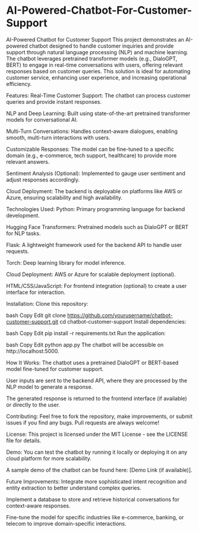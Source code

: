 # AI-Powered-Chatbot-For-Customer-Support
AI-Powered Chatbot for Customer Support
This project demonstrates an AI-powered chatbot designed to handle customer inquiries and provide support through natural language processing (NLP) and machine learning. The chatbot leverages pretrained transformer models (e.g., DialoGPT, BERT) to engage in real-time conversations with users, offering relevant responses based on customer queries. This solution is ideal for automating customer service, enhancing user experience, and increasing operational efficiency.

Features:
Real-Time Customer Support: The chatbot can process customer queries and provide instant responses.

NLP and Deep Learning: Built using state-of-the-art pretrained transformer models for conversational AI.

Multi-Turn Conversations: Handles context-aware dialogues, enabling smooth, multi-turn interactions with users.

Customizable Responses: The model can be fine-tuned to a specific domain (e.g., e-commerce, tech support, healthcare) to provide more relevant answers.

Sentiment Analysis (Optional): Implemented to gauge user sentiment and adjust responses accordingly.

Cloud Deployment: The backend is deployable on platforms like AWS or Azure, ensuring scalability and high availability.

Technologies Used:
Python: Primary programming language for backend development.

Hugging Face Transformers: Pretrained models such as DialoGPT or BERT for NLP tasks.

Flask: A lightweight framework used for the backend API to handle user requests.

Torch: Deep learning library for model inference.

Cloud Deployment: AWS or Azure for scalable deployment (optional).

HTML/CSS/JavaScript: For frontend integration (optional) to create a user interface for interaction.

Installation:
Clone this repository:

bash
Copy
Edit
git clone https://github.com/yourusername/chatbot-customer-support.git
cd chatbot-customer-support
Install dependencies:

bash
Copy
Edit
pip install -r requirements.txt
Run the application:

bash
Copy
Edit
python app.py
The chatbot will be accessible on http://localhost:5000.

How It Works:
The chatbot uses a pretrained DialoGPT or BERT-based model fine-tuned for customer support.

User inputs are sent to the backend API, where they are processed by the NLP model to generate a response.

The generated response is returned to the frontend interface (if available) or directly to the user.

Contributing:
Feel free to fork the repository, make improvements, or submit issues if you find any bugs. Pull requests are always welcome!

License:
This project is licensed under the MIT License - see the LICENSE file for details.

Demo:
You can test the chatbot by running it locally or deploying it on any cloud platform for more scalability.

A sample demo of the chatbot can be found here: [Demo Link (if available)].

Future Improvements:
Integrate more sophisticated intent recognition and entity extraction to better understand complex queries.

Implement a database to store and retrieve historical conversations for context-aware responses.

Fine-tune the model for specific industries like e-commerce, banking, or telecom to improve domain-specific interactions.


